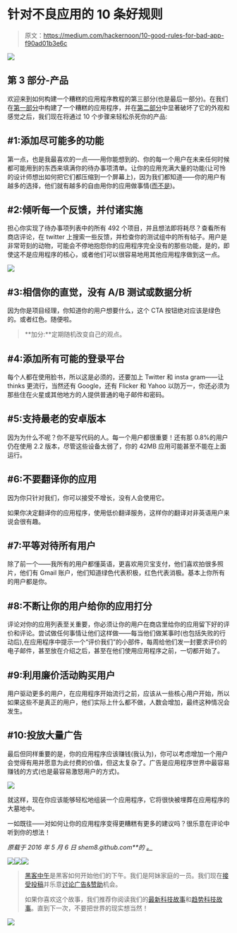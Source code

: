 # 针对不良应用的 10 条好规则

> 原文：<https://medium.com/hackernoon/10-good-rules-for-bad-app-f90ad01b3e6c>

![](img/f77a814e2dc2db94b67fc1191a4b33d7.png)

## 第 3 部分-产品

欢迎来到如何构建一个糟糕的应用程序教程的第三部分(也是最后一部分)。在我们在[第一部分](https://hackernoon.com/10-good-rules-for-bad-app-part-1-technical-4ca18609b13c)中构建了一个糟糕的应用程序，并在[第二部分](https://hackernoon.com/10-good-rules-for-bad-app-eb187b148e21)中显著破坏了它的外观和感觉之后，我们现在将通过 10 个步骤来轻松杀死你的产品:

## #1:添加尽可能多的功能

第一点，也是我最喜欢的一点——用你能想到的、你的每一个用户在未来任何时候都可能用到的东西来填满你的待办事项清单。让你的应用充满大量的功能(让可怜的设计师想出如何把它们都压缩到一个屏幕上)，因为我们都知道——你的用户有越多的选择，他们就有越多的自由用你的应用做事情([而不是](https://www.ted.com/talks/barry_schwartz_on_the_paradox_of_choice?language=en))。

## #2:倾听每一个反馈，并付诸实施

担心你实现了待办事项列表中的所有 492 个项目，并且想法即将耗尽？查看所有商店评论，在 twitter 上搜索一些反馈，并检查你的测试组中的所有帖子。用户是非常苛刻的动物，可能会不停地抱怨你的应用程序完全没有的那些功能，是的，即使这不是应用程序的核心，或者他们可以很容易地用其他应用程序做到这一点。

![](img/011d4b3b00901f1324e095337b5540f2.png)

## #3:相信你的直觉，没有 A/B 测试或数据分析

因为你是项目经理，你知道你的用户想要什么，这个 CTA 按钮绝对应该是绿色的。或者红色。随便啦。

> **加分:**定期随机改变自己的观点。

## #4:添加所有可能的登录平台

每个人都在使用脸书，所以这是必须的，还要加上 Twitter 和 insta gram——让 thinks 更流行，当然还有 Google，还有 Flicker 和 Yahoo 以防万一，你还必须为那些住在火星或其他地方的人提供普通的电子邮件和密码。

## #5:支持最老的安卓版本

因为为什么不呢？你不是写代码的人。每一个用户都很重要！还有那 0.8%的用户仍在使用 2.2 版本，尽管这些设备太弱了，你的 42MB 应用可能甚至不能在上面运行。

## #6:不要翻译你的应用

因为你只针对我们，你可以接受不增长，没有人会使用它。

如果你决定翻译你的应用程序，使用低价翻译服务，这样你的翻译对非英语用户来说会很有趣。

## #7:平等对待所有用户

除了前一个——我所有的用户都懂英语，更喜欢用贝宝支付，他们喜欢拍很多照片，他们有 Gmail 账户，他们知道绿色代表积极，红色代表消极。基本上你所有的用户都是你。

## #8:不断让你的用户给你的应用打分

评论对你的应用列表至关重要，你必须让你的用户在商店里给你的应用留下好的评价和评论。尝试做任何事情让他们这样做——每当他们做某事时(也包括失败的行动后),在应用程序中提示一个“评价我们”的小部件，每周给他们发一封要求评价的电子邮件，甚至放在介绍之后，甚至在他们使用应用程序之前，一切都开始了。

## #9:利用廉价活动购买用户

用户驱动更多的用户，在应用程序开始流行之前，应该从一些核心用户开始，所以如果这些不是真正的用户，他们实际上什么都不做，人数会增加，最终这种情况会发生。

## #10:投放大量广告

最后但同样重要的是，你的应用程序应该赚钱(我认为)，你可以考虑增加一个用户会觉得有用并愿意为此付费的价值，但这太复杂了。广告是应用程序世界中最容易赚钱的方式(也是最容易激怒用户的方式)。

![](img/320dd8c65f6ac2db761b173ac1ab3842.png)

就这样，现在你应该能够轻松地组装一个应用程序，它将很快被埋葬在应用程序的大墓地中。

一如既往——对如何让你的应用程序变得更糟糕有更多的建议吗？很乐意在评论中听到你的想法！

*原载于 2016 年 5 月 6 日 shem8.github.com**的* [*。*](http://shem8.github.io/blog/2016/05/06/10-good-rules-for-bad-app-part-3-product/)

[![](img/50ef4044ecd4e250b5d50f368b775d38.png)](http://bit.ly/HackernoonFB)[![](img/979d9a46439d5aebbdcdca574e21dc81.png)](https://goo.gl/k7XYbx)[![](img/2930ba6bd2c12218fdbbf7e02c8746ff.png)](https://goo.gl/4ofytp)

> [黑客中午](http://bit.ly/Hackernoon)是黑客如何开始他们的下午。我们是阿妹家庭的一员。我们现在[接受投稿](http://bit.ly/hackernoonsubmission)并乐意[讨论广告&赞助](mailto:partners@amipublications.com)机会。
> 
> 如果你喜欢这个故事，我们推荐你阅读我们的[最新科技故事](http://bit.ly/hackernoonlatestt)和[趋势科技故事](https://hackernoon.com/trending)。直到下一次，不要把世界的现实想当然！

[![](img/be0ca55ba73a573dce11effb2ee80d56.png)](https://goo.gl/Ahtev1)